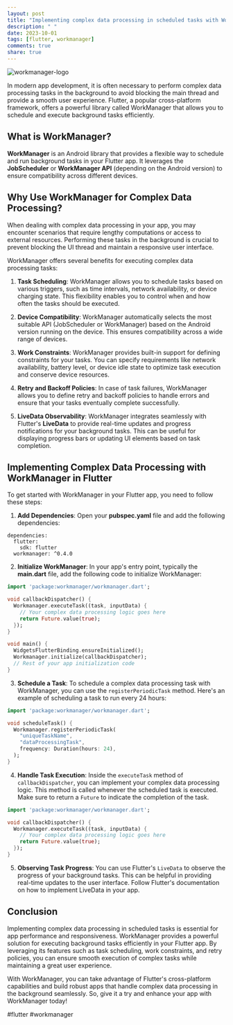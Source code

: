 ```yaml
---
layout: post
title: "Implementing complex data processing in scheduled tasks with WorkManager for Flutter"
description: " "
date: 2023-10-01
tags: [flutter, workmanager]
comments: true
share: true
---
```


![workmanager-logo](workmanager-logo.png)

In modern app development, it is often necessary to perform complex data processing tasks in the background to avoid blocking the main thread and provide a smooth user experience. Flutter, a popular cross-platform framework, offers a powerful library called WorkManager that allows you to schedule and execute background tasks efficiently.

## What is WorkManager?

**WorkManager** is an Android library that provides a flexible way to schedule and run background tasks in your Flutter app. It leverages the **JobScheduler** or **WorkManager API** (depending on the Android version) to ensure compatibility across different devices.

## Why Use WorkManager for Complex Data Processing?

When dealing with complex data processing in your app, you may encounter scenarios that require lengthy computations or access to external resources. Performing these tasks in the background is crucial to prevent blocking the UI thread and maintain a responsive user interface.

WorkManager offers several benefits for executing complex data processing tasks:

1. **Task Scheduling**: WorkManager allows you to schedule tasks based on various triggers, such as time intervals, network availability, or device charging state. This flexibility enables you to control when and how often the tasks should be executed.

2. **Device Compatibility**: WorkManager automatically selects the most suitable API (JobScheduler or WorkManager) based on the Android version running on the device. This ensures compatibility across a wide range of devices.

3. **Work Constraints**: WorkManager provides built-in support for defining constraints for your tasks. You can specify requirements like network availability, battery level, or device idle state to optimize task execution and conserve device resources.

4. **Retry and Backoff Policies**: In case of task failures, WorkManager allows you to define retry and backoff policies to handle errors and ensure that your tasks eventually complete successfully.

5. **LiveData Observability**: WorkManager integrates seamlessly with Flutter's **LiveData** to provide real-time updates and progress notifications for your background tasks. This can be useful for displaying progress bars or updating UI elements based on task completion.

## Implementing Complex Data Processing with WorkManager in Flutter

To get started with WorkManager in your Flutter app, you need to follow these steps:

1. **Add Dependencies**: Open your **pubspec.yaml** file and add the following dependencies:

```
dependencies:
  flutter:
    sdk: flutter
  workmanager: ^0.4.0
```

2. **Initialize WorkManager**: In your app's entry point, typically the **main.dart** file, add the following code to initialize WorkManager:

```dart
import 'package:workmanager/workmanager.dart';

void callbackDispatcher() {
  Workmanager.executeTask((task, inputData) {
    // Your complex data processing logic goes here
    return Future.value(true);
  });
}

void main() {
  WidgetsFlutterBinding.ensureInitialized();
  Workmanager.initialize(callbackDispatcher);
  // Rest of your app initialization code
}
```

3. **Schedule a Task**: To schedule a complex data processing task with WorkManager, you can use the `registerPeriodicTask` method. Here's an example of scheduling a task to run every 24 hours:

```dart
import 'package:workmanager/workmanager.dart';

void scheduleTask() {
  Workmanager.registerPeriodicTask(
    "uniqueTaskName",
    "dataProcessingTask",
    frequency: Duration(hours: 24),
  );
}
```

4. **Handle Task Execution**: Inside the `executeTask` method of `callbackDispatcher`, you can implement your complex data processing logic. This method is called whenever the scheduled task is executed. Make sure to return a `Future` to indicate the completion of the task.

```dart
import 'package:workmanager/workmanager.dart';

void callbackDispatcher() {
  Workmanager.executeTask((task, inputData) {
    // Your complex data processing logic goes here
    return Future.value(true);
  });
}
```

5. **Observing Task Progress**: You can use Flutter's `LiveData` to observe the progress of your background tasks. This can be helpful in providing real-time updates to the user interface. Follow Flutter's documentation on how to implement LiveData in your app.

## Conclusion

Implementing complex data processing in scheduled tasks is essential for app performance and responsiveness. WorkManager provides a powerful solution for executing background tasks efficiently in your Flutter app. By leveraging its features such as task scheduling, work constraints, and retry policies, you can ensure smooth execution of complex tasks while maintaining a great user experience.

With WorkManager, you can take advantage of Flutter's cross-platform capabilities and build robust apps that handle complex data processing in the background seamlessly. So, give it a try and enhance your app with WorkManager today!

#flutter #workmanager